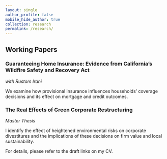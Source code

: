 ```yaml
---
layout: single
author_profile: false
mobile_hide_author: true
collection: research
permalink: /research/
---
```


## Working Papers

### Guaranteeing Home Insurance: Evidence from California’s Wildfire Safety and Recovery Act 
*with Rustom Irani*

We examine how provisional insurance influences households’ coverage decisions and its effect on mortgage and credit outcomes.

### The Real Effects of Green Corporate Restructuring
*Master Thesis*

I identify the effect of heightened environmental risks on corporate divestitures and the implications of these decisions on firm value and local sustainability.

For details, please refer to the draft links on my CV.
